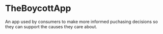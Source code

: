 # TheBoycottApp
An app used by consumers to make more informed puchasing decisions so they can support the causes they care about.
